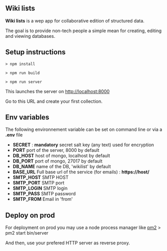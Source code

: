 ## Wiki lists

**Wiki lists** is a wep app for collaborative edition of structured data. 

The goal is to provide non-tech people a simple mean for creating, editing and viewing databases.

## Setup instructions

    > npm install  
    
    > npm run build
    
    > npm run server

This launches the server on [http://localhost:8000](http://localhost:8000)

Go to this URL and create your first collection.

## Env variables 

The following environnement variable can be set on command line or via a **.env** file

* **SECRET** : **mandatory** secret salt key (any text) used for encryption
* **PORT** port of the server, 8000 by default
* **DB_HOST** host of mongo, localhost by default
* **DB_PORT** port of mongo, 27017 by default 
* **DB_NAME** name of the DB, 'wikilist' by default
* **BASE_URL** Full base url of the service (for emails) : **https://host/**
* **SMTP_HOST** SMTP HOST
* **SMTP_PORT** SMTP port
* **SMTP_LOGIN** SMTP login
* **SMTP_PASS** SMTP password
* **SMTP_FROM** Email in 'from'


## Deploy on prod

For deployment on prod you may use a node process manager like [pm2](https://pm2.keymetrics.io/)
    > pm2 start bin/server
    
And then, use your prefered HTTP server as reverse proxy.
  
  

